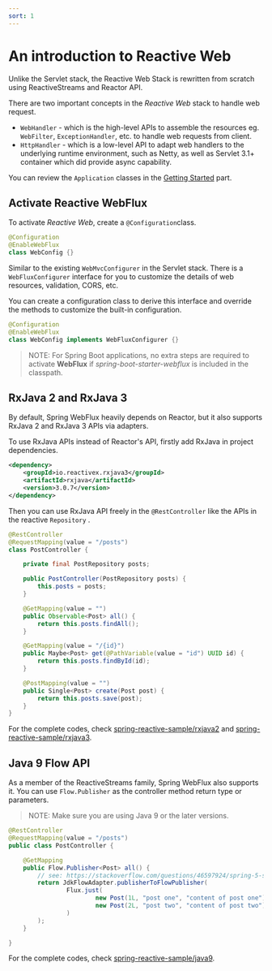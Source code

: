 ```yaml
---
sort: 1
---
```


# An introduction to Reactive Web

Unlike the Servlet stack, the Reactive Web Stack is rewritten from scratch using ReactiveStreams and Reactor API.

There are two important concepts in the *Reactive Web*  stack to handle web request.

* `WebHandler` - which is the high-level APIs to assemble the  resources eg. `WebFilter`, `ExceptionHandler`, etc. to handle web requests from client.
* `HttpHandler` - which is a low-level API to adapt web handlers to the underlying runtime environment, such as Netty, as well as Servlet 3.1+ container which did provide async capability.

You can review the `Application` classes in the [Getting Started](../start) part.

## Activate Reactive WebFlux

To activate *Reactive Web*, create a `@Configuration`class.

```java
@Configuration
@EnableWebFlux
class WebConfig {}
```
Similar to the existing `WebMvcConfigurer` in the Servlet stack.  There is a `WebFluxConfigurer` interface for you  to customize the details of web resources, validation,  CORS,  etc.

You can create a configuration class to derive this interface and override the methods to customize the built-in configuration.

```java
@Configuration
@EnableWebFlux
class WebConfig implements WebFluxConfigurer {}
````

> NOTE: For Spring Boot applications, no extra steps are required  to activate  **WebFlux** if *spring-boot-starter-webflux* is included in the classpath.

## RxJava 2 and RxJava 3 

By default, Spring WebFlux  heavily depends on Reactor, but it also supports RxJava 2 and RxJava 3 APIs via adapters.

To use RxJava APIs instead of Reactor's API, firstly add RxJava in project dependencies.

```xml
<dependency>
    <groupId>io.reactivex.rxjava3</groupId>
    <artifactId>rxjava</artifactId>
    <version>3.0.7</version>
</dependency>
```

Then you can use RxJava API freely in the `@RestController` like the APIs in the reactive `Repository` .

```java
@RestController
@RequestMapping(value = "/posts")
class PostController {

    private final PostRepository posts;

    public PostController(PostRepository posts) {
        this.posts = posts;
    }

    @GetMapping(value = "")
    public Observable<Post> all() {
        return this.posts.findAll();
    }

    @GetMapping(value = "/{id}")
    public Maybe<Post> get(@PathVariable(value = "id") UUID id) {
        return this.posts.findById(id);
    }

    @PostMapping(value = "")
    public Single<Post> create(Post post) {
        return this.posts.save(post);
    }
}
```

For the complete codes, check [spring-reactive-sample/rxjava2](https://github.com/hantsy/spring-reactive-sample/blob/master/rxjava2) and [spring-reactive-sample/rxjava3](https://github.com/hantsy/spring-reactive-sample/blob/master/rxjava3).

## Java 9 Flow API

As a member of the ReactiveStreams family, Spring WebFlux  also supports it.  You can use `Flow.Publisher` as the controller method return type or parameters.

> NOTE: Make sure you are using  Java 9 or the later versions.

```java
@RestController
@RequestMapping(value = "/posts")
public class PostController {

    @GetMapping
    public Flow.Publisher<Post> all() {
        // see: https://stackoverflow.com/questions/46597924/spring-5-supports-java-9-flow-apis-in-its-reactive-feature
        return JdkFlowAdapter.publisherToFlowPublisher(
                Flux.just(
                        new Post(1L, "post one", "content of post one"),
                        new Post(2L, "post two", "content of post two")
                )
        );
    }

}
```

For the complete codes, check [spring-reactive-sample/java9](https://github.com/hantsy/spring-reactive-sample/blob/master/java9).